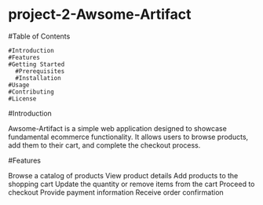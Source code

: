 # project-2-Awsome-Artifact

#Table of Contents
  
    #Introduction
    #Features
    #Getting Started
      #Prerequisites
      #Installation
    #Usage
    #Contributing
    #License

#Introduction

Awsome-Artifact is a simple web application designed to showcase fundamental ecommerce functionality. It allows users to browse products, add them to their cart, and complete the checkout process.

#Features

Browse a catalog of products
View product details
Add products to the shopping cart
Update the quantity or remove items from the cart
Proceed to checkout
Provide payment information
Receive order confirmation
